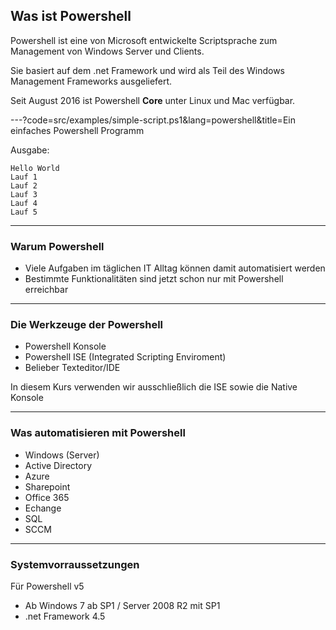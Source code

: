 ## Was ist Powershell

Powershell ist eine von Microsoft entwickelte Scriptsprache zum Management von Windows Server und Clients.

Sie basiert auf dem .net Framework und wird als Teil des Windows Management Frameworks ausgeliefert.

Seit August 2016 ist Powershell **Core** unter Linux und Mac verfügbar.

---?code=src/examples/simple-script.ps1&lang=powershell&title=Ein einfaches Powershell Programm

Ausgabe:

```console
Hello World
Lauf 1
Lauf 2
Lauf 3
Lauf 4
Lauf 5
```

---

### Warum Powershell

* Viele Aufgaben im täglichen IT Alltag können damit automatisiert werden
* Bestimmte Funktionalitäten sind jetzt schon nur mit Powershell erreichbar

---

### Die Werkzeuge der Powershell

* Powershell Konsole
* Powershell ISE (Integrated Scripting Enviroment)
* Belieber Texteditor/IDE

In diesem Kurs verwenden wir ausschließlich die ISE sowie die Native Konsole

---

### Was automatisieren mit Powershell

* Windows (Server)
* Active Directory
* Azure
* Sharepoint
* Office 365
* Echange
* SQL
* SCCM

---

### Systemvorraussetzungen

Für Powershell v5

* Ab Windows 7 ab SP1 / Server 2008 R2 mit SP1
* .net Framework 4.5
